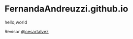 # FernandaAndreuzzi.github.io
hello,world

<p>Revisor <a href="https://instagram.com/cesartalvez">@cesartalvez</a></p>